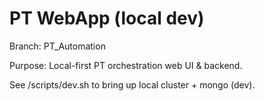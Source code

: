 # PT WebApp (local dev)

Branch: PT_Automation

Purpose: Local-first PT orchestration web UI & backend.

See /scripts/dev.sh to bring up local cluster + mongo (dev).
